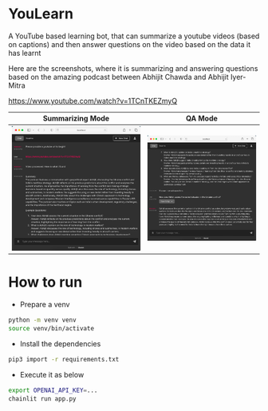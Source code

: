 # YouLearn

A YouTube based learning bot, that can summarize a youtube videos (based on captions) and then answer questions on the video based on the data it has learnt

Here are the screenshots, where it is summarizing and answering questions based on the amazing podcast between Abhijit Chawda and Abhijit Iyer-Mitra

https://www.youtube.com/watch?v=1TCnTKEZmyQ

| Summarizing Mode    | QA Mode |
| -------- | ------- |
| ![init mode](images/init.png)  | ![qa mode](images/qa.png)    |

# How to run

* Prepare a venv
```bash
python -m venv venv
source venv/bin/activate
```

* Install the dependencies
```bash
pip3 import -r requirements.txt
```

* Execute it as below
```bash
export OPENAI_API_KEY=...
chainlit run app.py
```
